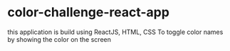 # color-challenge-react-app
this application is build using ReactJS, HTML, CSS To toggle color names by showing the color on the screen
